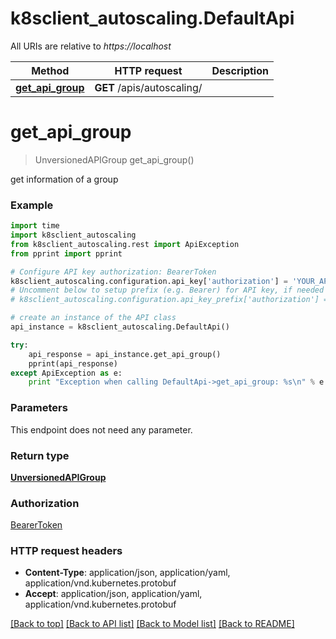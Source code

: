 # k8sclient_autoscaling.DefaultApi

All URIs are relative to *https://localhost*

Method | HTTP request | Description
------------- | ------------- | -------------
[**get_api_group**](DefaultApi.md#get_api_group) | **GET** /apis/autoscaling/ | 


# **get_api_group**
> UnversionedAPIGroup get_api_group()



get information of a group

### Example 
```python
import time
import k8sclient_autoscaling
from k8sclient_autoscaling.rest import ApiException
from pprint import pprint

# Configure API key authorization: BearerToken
k8sclient_autoscaling.configuration.api_key['authorization'] = 'YOUR_API_KEY'
# Uncomment below to setup prefix (e.g. Bearer) for API key, if needed
# k8sclient_autoscaling.configuration.api_key_prefix['authorization'] = 'Bearer'

# create an instance of the API class
api_instance = k8sclient_autoscaling.DefaultApi()

try: 
    api_response = api_instance.get_api_group()
    pprint(api_response)
except ApiException as e:
    print "Exception when calling DefaultApi->get_api_group: %s\n" % e
```

### Parameters
This endpoint does not need any parameter.

### Return type

[**UnversionedAPIGroup**](UnversionedAPIGroup.md)

### Authorization

[BearerToken](../README.md#BearerToken)

### HTTP request headers

 - **Content-Type**: application/json, application/yaml, application/vnd.kubernetes.protobuf
 - **Accept**: application/json, application/yaml, application/vnd.kubernetes.protobuf

[[Back to top]](#) [[Back to API list]](../README.md#documentation-for-api-endpoints) [[Back to Model list]](../README.md#documentation-for-models) [[Back to README]](../README.md)

